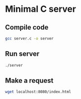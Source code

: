 # Minimal C server
## Compile code
```bash
gcc server.c -o server
```
## Run server
```bash
./server
```
## Make a request
```bash
wget localhost:8080/index.html
```


